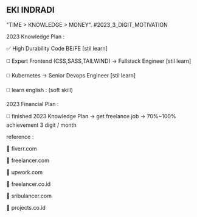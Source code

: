 ## EKI INDRADI

"TIME > KNOWLEDGE > MONEY". #2023_3_DIGIT_MOTIVATION

2023 Knowledge Plan :

:white_check_mark: High Durability Code BE/FE [stil learn]

:white_medium_square: Expert Frontend (CSS,SASS,TAILWIND) -> Fullstack Engineer [stil learn]
 
:white_medium_square: Kubernetes -> Senior Devops Engineer [stil learn]

:white_medium_square: learn english : (soft skill)


2023 Financial Plan :

:white_medium_square: finished 2023 Knowledge Plan  -> get freelance job -> 70%~100% achievement 3 digit / month





reference : 

:link: fiverr.com

:link: freelancer.com

:link: upwork.com

:link: freelancer.co.id

:link: sribulancer.com

:link: projects.co.id
